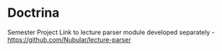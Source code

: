 # Doctrina
Semester Project
Link to lecture parser module developed separately - https://github.com/Nubular/lecture-parser
